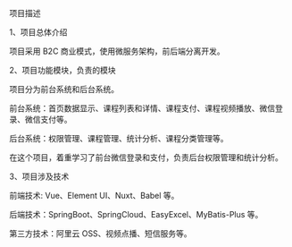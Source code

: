 项目描述

1、项目总体介绍

项目采用 B2C 商业模式，使用微服务架构，前后端分离开发。

2、项目功能模块，负责的模块

项目分为前台系统和后台系统。

前台系统：首页数据显示、课程列表和详情、课程支付、课程视频播放、微信登录、微信支付等。

后台系统：权限管理、课程管理、统计分析、课程分类管理等。

在这个项目，着重学习了前台微信登录和支付，负责后台权限管理和统计分析。

3、项目涉及技术

前端技术: Vue、Element UI、Nuxt、Babel 等。

后端技术：SpringBoot、SpringCloud、EasyExcel、MyBatis-Plus 等。

第三方技术：阿里云 OSS、视频点播、短信服务等。